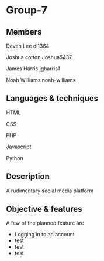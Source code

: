# Group-7
## Members

Deven Lee       dl1364

Joshua cotton    Joshua5437

James Harris     jgharris1

Noah Williams    noah-williams

## Languages & techniques

HTML

CSS

PHP

Javascript

Python

## Description

A rudimentary social media platform

## Objective & features

A few of the planned feature are
 
 - Logging in to an account
 - test
 - test
 - test
